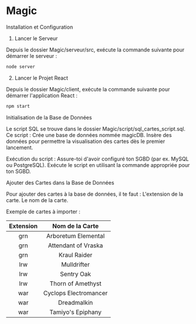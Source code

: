 # Magic

Installation et Configuration
1. Lancer le Serveur

Depuis le dossier Magic/serveur/src, exécute la commande suivante pour démarrer le serveur :

```bash
node server
```

2. Lancer le Projet React

Depuis le dossier Magic/client, exécute la commande suivante pour démarrer l'application React :

```bash
npm start
```

Initialisation de la Base de Données

Le script SQL se trouve dans le dossier Magic/script/sql_cartes_script.sql. Ce script :
    Crée une base de données nommée magicDB.
    Insère des données pour permettre la visualisation des cartes dès le premier lancement.

Exécution du script :
    Assure-toi d'avoir configuré ton SGBD (par ex. MySQL ou PostgreSQL).
    Exécute le script en utilisant la commande appropriée pour ton SGBD.

Ajouter des Cartes dans la Base de Données

Pour ajouter des cartes à la base de données, il te faut :
    L'extension de la carte.
    Le nom de la carte.

Exemple de cartes à importer :

   | Extension	 |     Nom de la Carte      |
   |:----------:|:------------------------:|
   |    grn	    |   Arboretum Elemental    |
   |    grn	    |   Attendant of Vraska    |
   |    grn	    |       Kraul Raider       |
   |    lrw	    |       Mulldrifter        |
   |    lrw	    |        Sentry Oak        |
   |    lrw	    |    Thorn of Amethyst     |
   |    war	    |  Cyclops Electromancer   |
   |    war	    |       Dreadmalkin        |
   |    war	    |    Tamiyo's Epiphany     |